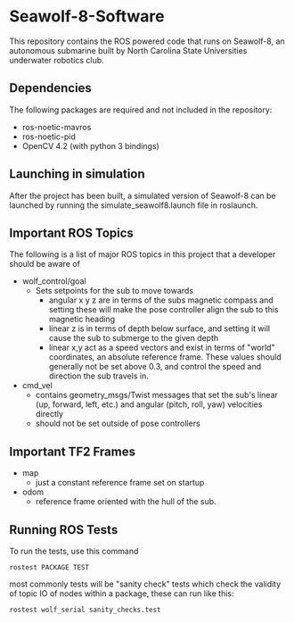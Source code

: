 # Seawolf-8-Software
This repository contains the ROS powered code that runs on Seawolf-8, an autonomous submarine built by North Carolina State Universities underwater robotics club.

## Dependencies
The following packages are required and not included in the repository:
* ros-noetic-mavros
* ros-noetic-pid
* OpenCV 4.2 (with python 3 bindings)


## Launching in simulation
After the project has been built, a simulated version of Seawolf-8 can be launched by running the simulate_seawolf8.launch file in roslaunch.

## Important ROS Topics
The following is a list of major ROS topics in this project that a developer should be aware of
* wolf_control/goal
    * Sets setpoints for the sub to move towards
        * angular x y z are in terms of the subs magnetic compass and setting these will make the pose controller align the sub to this magnetic heading
        * linear z is in terms of depth below surface, and setting it will cause the sub to submerge to the given depth
        * linear x,y act as a speed vectors and exist in terms of "world" coordinates, an absolute reference frame. These values should generally not be set above 0.3, and control the speed and direction the sub travels in. 
* cmd_vel
    * contains geometry_msgs/Twist messages that set the sub's linear (up, forward, left, etc.) and angular (pitch, roll, yaw) velocities directly
    * should not be set outside of pose controllers

## Important TF2 Frames
* map
    * just a constant reference frame set on startup
* odom
    * reference frame oriented with the hull of the sub. 

## Running ROS Tests
To run the tests, use this command

`rostest PACKAGE TEST`

most commonly tests will be "sanity check" tests which check the validity of topic IO of nodes within a package, these can run like this:

`rostest wolf_serial sanity_checks.test`
